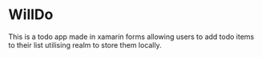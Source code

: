 # WillDo
This is a todo app made in xamarin forms allowing users to add todo items to their list utilising realm to store them locally.

